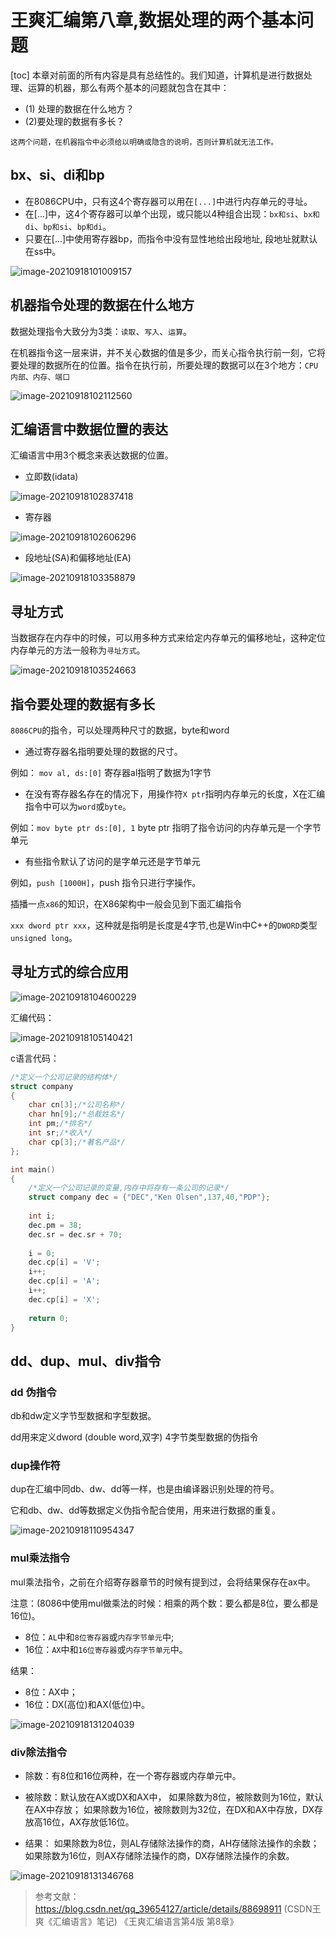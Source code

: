 # 王爽汇编第八章,数据处理的两个基本问题
[toc]
本章对前面的所有内容是具有总结性的。我们知道，计算机是进行数据处理、运算的机器，那么有两个基本的问题就包含在其中：

- (1) 处理的数据在什么地方？
- (2)要处理的数据有多长？

`这两个问题，在机器指令中必须给以明确或隐含的说明，否则计算机就无法工作。`

## bx、si、di和bp

- 在8086CPU中，只有这4个寄存器可以用在`[...]`中进行内存单元的寻址。
- 在[...]中，这4个寄存器可以单个出现，或只能以4种组合出现：`bx和si`、`bx和di`、`bp和si`、`bp和di`。
- 只要在[...]中使用寄存器bp，而指令中没有显性地给出段地址, 段地址就默认在ss中。

![image-20210918101009157](https://img2020.cnblogs.com/blog/2080041/202109/2080041-20210918101011467-323827835.png) 

## 机器指令处理的数据在什么地方

数据处理指令大致分为3类：`读取`、`写入`、`运算`。

在机器指令这一层来讲，并不关心数据的值是多少，而关心指令执行前一刻，它将要处理的数据所在的位置。指令在执行前，所要处理的数据可以在3个地方：`CPU内部、内存、端口`

![image-20210918102112560](https://img2020.cnblogs.com/blog/2080041/202109/2080041-20210918102114390-123667518.png) 

## 汇编语言中数据位置的表达

汇编语言中用3个概念来表达数据的位置。

- 立即数(idata)

![image-20210918102837418](https://img2020.cnblogs.com/blog/2080041/202109/2080041-20210918102838771-380510044.png)  

- 寄存器

![image-20210918102606296](https://img2020.cnblogs.com/blog/2080041/202109/2080041-20210918102607657-379524307.png) 

- 段地址(SA)和偏移地址(EA)

![image-20210918103358879](https://img2020.cnblogs.com/blog/2080041/202109/2080041-20210918103400703-650540820.png) 

## 寻址方式

当数据存在内存中的时候，可以用多种方式来给定内存单元的偏移地址，这种定位内存单元的方法一般称为`寻址方式`。

![image-20210918103524663](https://img2020.cnblogs.com/blog/2080041/202109/2080041-20210918103526866-4683537.png) 

## 指令要处理的数据有多长

`8086CPU`的指令，可以处理两种尺寸的数据，byte和word

- 通过寄存器名指明要处理的数据的尺寸。

例如： `mov al, ds:[0]` 寄存器al指明了数据为1字节

- 在没有寄存器名存在的情况下，用操作符`X ptr`指明内存单元的长度，X在汇编指令中可以为`word`或`byte`。

例如：`mov byte ptr ds:[0], 1` byte ptr 指明了指令访问的内存单元是一个字节单元

- 有些指令默认了访问的是字单元还是字节单元

例如，`push [1000H]`，push 指令只进行字操作。



插播一点`x86`的知识，在X86架构中一般会见到下面汇编指令

`xxx dword ptr xxx`，这种就是指明是长度是4字节,也是Win中C++的`DWORD`类型`unsigned long`。

## 寻址方式的综合应用

![image-20210918104600229](https://img2020.cnblogs.com/blog/2080041/202109/2080041-20210918104602641-276796017.png) 

汇编代码：

![image-20210918105140421](https://img2020.cnblogs.com/blog/2080041/202109/2080041-20210918105142154-2143121732.png) 

c语言代码：

```c++
/*定义一个公司记录的结构体*/
struct company
{
    char cn[3];/*公司名称*/
    char hn[9];/*总裁姓名*/
    int pm;/*排名*/
    int sr;/*收入*/
    char cp[3];/*著名产品*/
};

int main()
{
    /*定义一个公司记录的变量,内存中将存有一条公司的记录*/
    struct company dec = {"DEC","Ken Olsen",137,40,"PDP"};
    
    int i;
    dec.pm = 38;
    dec.sr = dec.sr + 70;
    
    i = 0;
    dec.cp[i] = 'V';
    i++;
    dec.cp[i] = 'A';
    i++;
    dec.cp[i] = 'X';
    
    return 0;
}
```

## dd、dup、mul、div指令

### dd 伪指令

db和dw定义字节型数据和字型数据。

dd用来定义dword (double word,双字) 4字节类型数据的伪指令

### dup操作符

dup在汇编中同db、dw、dd等一样，也是由编译器识别处理的符号。

它和db、dw、dd等数据定义伪指令配合使用，用来进行数据的重复。

![image-20210918110954347](https://img2020.cnblogs.com/blog/2080041/202109/2080041-20210918110956171-1832116408.png) 

### mul乘法指令

mul乘法指令，之前在介绍寄存器章节的时候有提到过，会将结果保存在ax中。

注意：(8086中使用mul做乘法的时候：相乘的两个数：要么都是8位，要么都是16位)。

- 8位：`AL`中和`8位寄存器`或`内存字节单元`中;
- 16位：`AX`中和`16位寄存器`或`内存字节单元`中。

结果：

- 8位：AX中；
- 16位：DX(高位)和AX(低位)中。

![image-20210918131204039](https://img2020.cnblogs.com/blog/2080041/202109/2080041-20210918131205610-492496697.png) 

### div除法指令

- 除数：有8位和16位两种，在一个寄存器或内存单元中。

- 被除数：默认放在AX或DX和AX中，
  如果除数为8位，被除数则为16位，默认在AX中存放；
  如果除数为16位，被除数则为32位，在DX和AX中存放，DX存放高16位，AX存放低16位。

- 结果：
  如果除数为8位，则AL存储除法操作的商，AH存储除法操作的余数；
  如果除数为16位，则AX存储除法操作的商，DX存储除法操作的余数。

![image-20210918131346768](https://img2020.cnblogs.com/blog/2080041/202109/2080041-20210918131348036-781882083.png) 



> 参考文献：
> https://blog.csdn.net/qq_39654127/article/details/88698911 (CSDN王爽《汇编语言》笔记)
> 《王爽汇编语言第4版 第8章》

